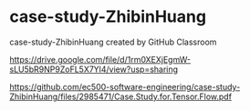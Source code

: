 # case-study-ZhibinHuang
case-study-ZhibinHuang created by GitHub Classroom

https://drive.google.com/file/d/1rm0XEXjEgmW-sLU5bR9NP9ZoFL5X7Yl4/view?usp=sharing


 
https://github.com/ec500-software-engineering/case-study-ZhibinHuang/files/2985471/Case.Study.for.Tensor.Flow.pdf
